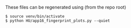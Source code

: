 These files can be regenerated using (from the repo root)

    $ source venv/bin/activate
    $ python HU/app16_fingerprint_plots.py --quiet
